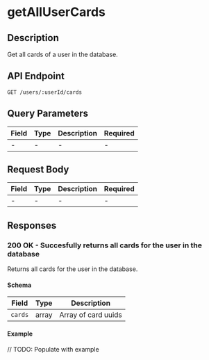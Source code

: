 # getAllUserCards

## Description

Get all cards of a user in the database.

## API Endpoint

`GET /users/:userId/cards`

## Query Parameters

| Field | Type | Description | Required |
| ----- | ---- | ----------- | -------- |
| -     | -    | -           | -        |

## Request Body

| Field | Type | Description | Required |
| ----- | ---- | ----------- | -------- |
| -     | -    | -           | -        |

## Responses

### 200 OK - Succesfully returns all cards for the user in the database

Returns all cards for the user in the database.

#### Schema

| Field   | Type  | Description         |
| ------- | ----- | ------------------- |
| `cards` | array | Array of card uuids |

#### Example

// TODO: Populate with example

```json

```
